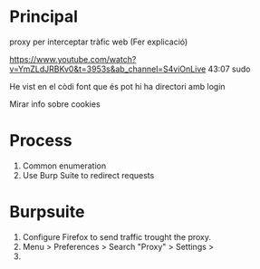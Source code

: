 # Principal
proxy per interceptar tràfic web (Fer explicació)

https://www.youtube.com/watch?v=YmZLdJRBKv0&t=3953s&ab_channel=S4viOnLive 43:07 sudo

He vist en el còdi font que és pot hi ha directori amb login

Mirar info sobre cookies

# Process
1. Common enumeration
2. Use Burp Suite to redirect requests


# Burpsuite
1. Configure Firefox to send traffic trought the proxy.
2. Menu > Preferences > Search "Proxy" > Settings > 
3. 

